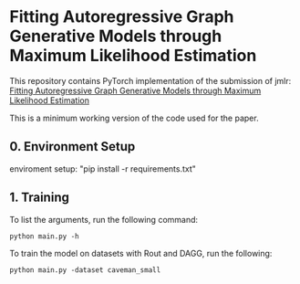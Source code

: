 # Fitting Autoregressive Graph Generative Models through Maximum Likelihood Estimation


This repository contains PyTorch implementation of the submission of jmlr: [Fitting Autoregressive Graph Generative Models
through Maximum Likelihood Estimation](https://www.jmlr.org/papers/volume24/22-0337/22-0337.pdf)

This is a minimum working version of the code used for the paper.
## 0. Environment Setup
enviroment setup: "pip install -r requirements.txt"




## 1. Training
To list the arguments, run the following command:
```
python main.py -h
```
To train the model on datasets with Rout and DAGG, run the following:
```
python main.py -dataset caveman_small
```



